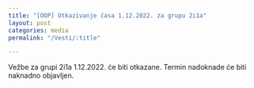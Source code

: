```yaml
---
title: "[OOP] Otkazivanje časa 1.12.2022. za grupu 2i1a"
layout: post
categories: media
permalink: "/Vesti/:title"

---
```


Vežbe za grupi 2i1a 1.12.2022. će biti otkazane. Termin nadoknade će biti naknadno objavljen.
